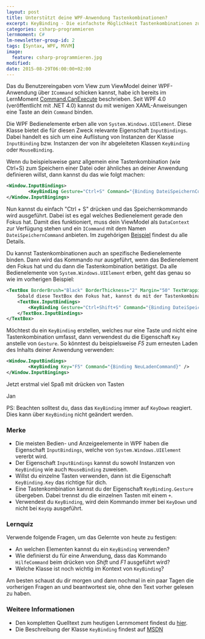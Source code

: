 ```yaml
---
layout: post
title: Unterstützt deine WPF-Anwendung Tastenkombinationen?
excerpt: KeyBinding - Die einfachste Möglichkeit Tastenkombinationen zu definieren.
categories: csharp-programmieren
lernmoment: C#
lm-newsletter-group-id: 2
tags: [Syntax, WPF, MVVM]
image:
  feature: csharp-programmieren.jpg
modified:
date: 2015-08-29T06:00:00+02:00
---
```


Das du Benutzereingaben vom View zum ViewModel deiner WPF-Anwendung über `ICommand` schicken kannst, habe ich bereits im LernMoment [Command.CanExecute](/csharp-programmieren/command-canexecute/) beschrieben. Seit WPF 4.0 (veröffentlicht mit .NET 4.0) kannst du mit wenigen XAML-Anweisungen eine Taste an dein `Command` binden.

Die WPF Bedienelemente erben alle von `System.Windows.UIElement`. Diese Klasse bietet die für diesen Zweck relevante Eigenschaft `InputBindings`. Dabei handelt es sich um eine Auflistung von Instanzen der Klasse `InputBinding` bzw. Instanzen der von ihr abgeleiteten Klassen `KeyBinding` oder `MouseBinding`.

Wenn du beispielsweise ganz allgemein eine Tastenkombination (wie Ctrl+S) zum Speichern einer Datei oder ähnliches an deiner Anwendung definieren willst, dann kannst du das wie folgt machen:

```xml
<Window.InputBindings>
		<KeyBinding Gesture="Ctrl+S" Command="{Binding DateiSpeichernCommand}" />
</Window.InputBingings>
```

Nun kannst du einfach "Ctrl + S" drücken und das Speichernkommando wird ausgeführt. Dabei ist es egal welches Bedienelement gerade den Fokus hat. Damit dies funktioniert, muss dein ViewModel als `DataContext` zur Verfügung stehen und ein `ICommand` mit dem Namen `DateiSpeichernCommand` anbieten. Im zugehörigen [Beispiel](https://github.com/LernMoment/csharp/tree/master/CommandCanExecute) findest du alle Details.

Du kannst Tastenkombinationen auch an spezifische Bedienelemente binden. Dann wird das Kommando nur ausgeführt, wenn das Bedienelement den Fokus hat und du dann die Tastenkombination betätigst. Da alle Bedienelemente von `System.Windows.UIElement` erben, geht das genau so wie im vorherigen Beispiel:

```xml
<TextBox BorderBrush="Black" BorderThickness="2" Margin="50" TextWrapping="Wrap">
	Sobald diese TextBox den Fokus hat, kannst du mit der Tastenkombination "Ctrl + Shift + S" speichern.
	<TextBox.InputBindings>
		<KeyBinding Gesture="Ctrl+Shift+S" Command="{Binding DateiSpeichernCommand}"/>
	</TextBox.InputBindings>
</TextBox>
```

Möchtest du ein `KeyBinding` erstellen, welches nur eine Taste und nicht eine Tastenkombination umfasst, dann verwendest du die Eigenschaft `Key` anstelle von `Gesture`. So könntest du beispielsweise *F5* zum erneuten Laden des Inhalts deiner Anwendung verwenden:

```xml
<Window.InputBindings>
		<KeyBinding Key="F5" Command="{Binding NeuLadenCommand}" />
</Window.InputBingings>
```

Jetzt erstmal viel Spaß mit drücken von Tasten

Jan


PS: Beachten solltest du, dass das `KeyBinding` immer auf `KeyDown` reagiert. Dies kann über `KeyBinding` nicht geändert werden.

### Merke

-	Die meisten Bedien- und Anzeigeelemente in WPF haben die Eigenschaft `InputBindings`, welche von `System.Windows.UIElement` vererbt wird.
-	Der Eigenschaft `InputBindings` kannst du sowohl Instanzen von `KeyBinding` wie auch `MouseBinding` zuweisen.
-	Willst du einzelne Tasten verwenden, dann ist die Eigenschaft `KeyBinding.Key` das richtige für dich.
-	Eine Tastenkombination kannst du der Eigenschaft `KeyBinding.Gesture` übergeben. Dabei trennst du die einzelnen Tasten mit einem `+`.
-	Verwendest du `KeyBinding`, wird dein Kommando immer bei `KeyDown` und nicht bei `KeyUp` ausgeführt.

### Lernquiz 

Verwende folgende Fragen, um das Gelernte von heute zu festigen:

-	An welchen Elementen kannst du ein `KeyBinding` verwenden?
-	Wie definierst du für eine Anwendung, dass das Kommando `HilfeCommand` beim drücken von *Shift* und *F1* ausgeführt wird?
-	Welche Klasse ist noch wichtig im Kontext von `KeyBinding`?

Am besten schaust du dir morgen und dann nochmal in ein paar Tagen die vorherigen Fragen an und beantwortest sie, ohne den Text vorher gelesen zu haben.

### Weitere Informationen

-	Den kompletten Quelltext zum heutigen Lernmoment findest du [hier](https://github.com/LernMoment/csharp/tree/master/CommandCanExecute).
-	Die Beschreibung der Klasse `KeyBinding` findest auf [MSDN](https://msdn.microsoft.com/de-de/library/system.windows.input.keybinding(v=vs.110).aspx)
